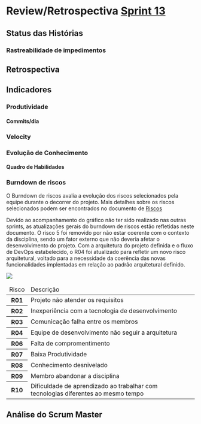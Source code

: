 # Review/Retrospectiva [Sprint 13]()

## Status das Histórias



### Rastreabilidade de impedimentos



## Retrospectiva  

## Indicadores

### Produtividade

#### Commits/dia


### Velocity

### Evolução de Conhecimento
#### Quadro de Habilidades


### Burndown de riscos
O Burndown de riscos avalia a evolução dos riscos selecionados pela equipe durante o decorrer do projeto. Mais detalhes sobre os riscos selecionados podem ser encontrados no documento de [Riscos](https://github.com/fga-gpp-mds/2018.1-TropicalHazards-BI/blob/master/docs/wiki/riscos.md)

Devido ao acompanhamento do gráfico não ter sido realizado nas outras sprints, as atualizações gerais do burndown de riscos estão refletidas neste documento. O risco 5 foi removido por não estar coerente com o contexto da disciplina, sendo um fator externo que não deveria afetar o desenvolvimento do projeto. Com a arquitetura do projeto definida e o fluxo de DevOps estabelecido, o R04 foi atualizado para refletir um novo risco arquitetural, voltado para a necessidade da coerência das novas funcionalidades implentadas em relação ao padrão arquitetural definido.

<img src="https://i.imgur.com/ylzeUJC.png" class="responsive-img">

<table class="responsive-table highlight bordered">
    <thead>
        <tr>
            <td>Risco</td>
            <td>Descrição</td>
        </tr>
    </thead>
    <tbody>
        <tr>
            <th>R01</th>
            <td>Projeto não atender os requisitos</td>
        </tr>
        <tr>
            <th>R02</th>
            <td>Inexperiência com a tecnologia de desenvolvimento</td>
        </tr>
        <tr>
            <th>R03</th>
            <td>Comunicação falha entre os membros</td>
        </tr>
        <tr>
            <th>R04</th>
            <td>Equipe de desenvolvimento não seguir a arquitetura</td>
        </tr>
        <tr>
            <th>R06</th>
            <td>Falta de compromentimento</td>
        </tr>
        <tr>
            <th>R07</th>
            <td>Baixa Produtividade</td>
        </tr>
        <tr>
            <th>R08</th>
            <td>Conhecimento desnivelado</td>
        </tr>
        <tr>
            <th>R09</th>
            <td>Membro abandonar a disciplina</td>
        </tr>
        <tr>
            <th>R10</th>
            <td>Dificuldade de aprendizado ao trabalhar com tecnologias diferentes ao mesmo tempo</td>
        </tr>
    </tbody>
</table>


## Análise do Scrum Master
